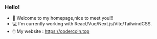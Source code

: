 ### Hello!

- 🥰 Welcome to my homepage,nice to meet you!!!
- 💻 I'm currently working with React/Vue/Next.js/Vite/TailwindCSS.
- 🖱️ My website : https://codercoin.top

